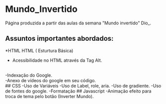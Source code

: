# Mundo_Invertido

<p> Página produzida a partir das aulas da semana "Mundo invertido" Dio_. 
 <br/>
 
 ## Assuntos importantes abordados: 
  *HTML
  HTML ( Esturtura Básica) 
  - Acessibilidade no HTML através da Tag Alt.
 <br/>
  -Indexação do Google.
 <br/>
  -Anexo de vídeos do google em seu código.
 <br/> 
 ## CSS
  -Uso de Variáveis
  -Uso de Label, role, aria.
  -Uso de gradiente.
  -Uso de fontes do google. 
  -Formatação
  ## Javascript
  -Animação efeito para troca de tema pelo botão (Inverter Mundo). 
  
  
 
  
  
